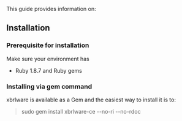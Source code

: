 This guide provides information on:



## Installation ##

### Prerequisite for installation ###
Make sure your environment has
  * Ruby 1.8.7 and Ruby gems

### Installing via gem command ###
xbrlware is available as a Gem and the easiest way to install it is to:

> sudo gem install xbrlware-ce --no-ri --no-rdoc